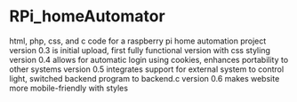 # RPi_homeAutomator
html, php, css, and c code for a raspberry pi home automation project
version 0.3 is initial upload, first fully functional version with css styling
version 0.4 allows for automatic login using cookies, enhances portability to other systems
version 0.5 integrates support for external system to control light, switched backend program to backend.c
version 0.6 makes website more mobile-friendly with styles
